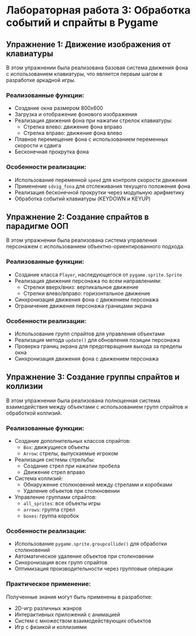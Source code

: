 # Лабораторная работа 3: Обработка событий и спрайты в Pygame

## Упражнение 1: Движение изображения от клавиатуры

В этом упражнении была реализована базовая система движения фона с использованием клавиатуры, что является первым шагом в разработке аркадной игры.

### Реализованные функции:
- Создание окна размером 800x600
- Загрузка и отображение фонового изображения
- Реализация движения фона при нажатии стрелок клавиатуры:
  - Стрелка влево: движение фона вправо
  - Стрелка вправо: движение фона влево
- Плавное перемещение фона с использованием переменных скорости и сдвига
- Бесконечная прокрутка фона

### Особенности реализации:
- Использование переменной `speed` для контроля скорости движения
- Применение `sdvig_fona` для отслеживания текущего положения фона
- Реализация бесконечной прокрутки через модульную арифметику
- Обработка событий клавиатуры (KEYDOWN и KEYUP)

## Упражнение 2: Создание спрайтов в парадигме ООП

В этом упражнении была реализована система управления персонажем с использованием объектно-ориентированного подхода.

### Реализованные функции:
- Создание класса `Player`, наследующегося от `pygame.sprite.Sprite`
- Реализация движения персонажа по всем направлениям:
  - Стрелки вверх/вниз: вертикальное движение
  - Стрелки влево/вправо: горизонтальное движение
- Синхронизация движения фона с движением персонажа
- Ограничение движения персонажа границами экрана

### Особенности реализации:
- Использование групп спрайтов для управления объектами
- Реализация метода `update()` для обновления позиции персонажа
- Проверка границ экрана для предотвращения выхода за пределы окна
- Синхронизация движения фона с движением персонажа

## Упражнение 3: Создание группы спрайтов и коллизии

В этом упражнении была реализована полноценная система взаимодействия между объектами с использованием групп спрайтов и обработкой коллизий.

### Реализованные функции:
- Создание дополнительных классов спрайтов:
  - `Box`: движущиеся объекты
  - `Arrow`: стрелы, выпускаемые игроком
- Реализация системы стрельбы:
  - Создание стрел при нажатии пробела
  - Движение стрел вправо
- Система коллизий:
  - Обнаружение столкновений между стрелами и коробками
  - Удаление объектов при столкновении
- Управление группами спрайтов:
  - `all_sprites`: все объекты игры
  - `arrows`: группа стрел
  - `boxes`: группа коробок

### Особенности реализации:
- Использование `pygame.sprite.groupcollide()` для обработки столкновений
- Автоматическое удаление объектов при столкновении
- Синхронизация всех групп спрайтов
- Оптимизация производительности через групповые операции

### Практическое применение:
Полученные знания могут быть применены в разработке:
- 2D-игр различных жанров
- Интерактивных приложений с анимацией
- Систем с множеством взаимодействующих объектов
- Игр с физикой и коллизиями 